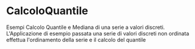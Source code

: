 # CalcoloQuantile
Esempi Calcolo Quantile e Mediana
di una serie a valori discreti.
L'Applicazione di esempio passata una serie di valori discreti non ordinata
effettua l'ordinamento della serie e il calcolo del quantile
